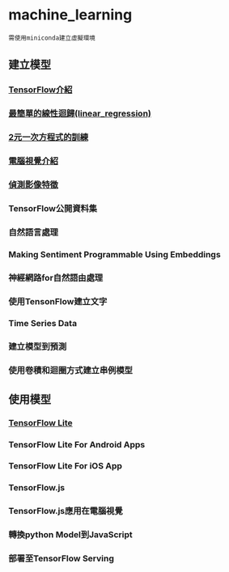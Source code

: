 # machine_learning

```
需使用miniconda建立虛擬環境
```

## 建立模型
### [TensorFlow介紹](./tensorFlow介紹)
### [最簡單的線性迴歸(linear_regression)](./linear_regression)

### [2元一次方程式的訓練](./linear_regression1/)
### [電腦視覺介紹](./computer_vision/)
### [偵測影像特徵](./detecting_features)
### TensorFlow公開資料集
### 自然語言處理
### Making Sentiment Programmable Using Embeddings
### 神經網路for自然語由處理
### 使用TensonFlow建立文字
### Time Series Data
### 建立模型到預測
### 使用卷積和迴圈方式建立串例模型

## 使用模型
### [TensorFlow Lite](./tensorFlow_Lite介紹)
### TensorFlow Lite For Android Apps
### TensorFlow Lite For iOS App
### TensorFlow.js
### TensorFlow.js應用在電腦視覺
### 轉換python Model到JavaScript
### 部署至TensorFlow Serving